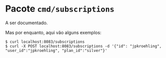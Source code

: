 # Pacote `cmd/subscriptions`

A ser documentado.

Mas por enquanto, aqui vão alguns exemplos: 

```terminal
$ curl localhost:8083/subscriptions
$ curl -X POST localhost:8083/subscriptions -d '{"id": "jpkroehling", "user_id":"jpkroehling", "plan_id":"silver"}'
```
